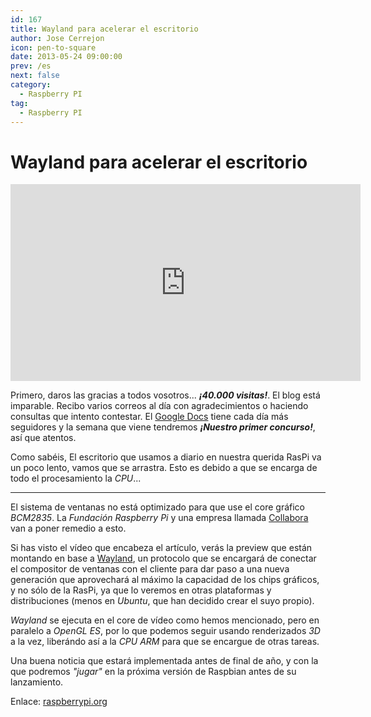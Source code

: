 ```yaml
---
id: 167
title: Wayland para acelerar el escritorio
author: Jose Cerrejon
icon: pen-to-square
date: 2013-05-24 09:00:00
prev: /es
next: false
category:
  - Raspberry PI
tag:
  - Raspberry PI
---
```


# Wayland para acelerar el escritorio

<iframe width="560" height="315" src="http://www.youtube.com/embed/0UkUal_hHx8" frameborder="0" allowfullscreen></iframe>

Primero, daros las gracias a todos vosotros... ***¡40.000 visitas!***. El blog está imparable. Recibo varios correos al día con agradecimientos o haciendo consultas que intento contestar. El [Google Docs](http://goo.gl/Iwhbq) tiene cada día más seguidores y la semana que viene tendremos ***¡Nuestro primer concurso!***, así que atentos.

Como sabéis, El escritorio que usamos a diario en nuestra querida RasPi va un poco lento, vamos que se arrastra. Esto es debido a que se encarga de todo el procesamiento la *CPU*...

- - -
El sistema de ventanas no está optimizado para que use el core gráfico *BCM2835*. La *Fundación Raspberry Pi* y una empresa llamada [Collabora](http://www.collabora.com/services/case-studies/raspberrypi) van a poner remedio a esto.

Si has visto el vídeo que encabeza el artículo, verás la preview que están montando en base a [Wayland](http://wayland.freedesktop.org/), un protocolo que se encargará de conectar el compositor de ventanas con el cliente para dar paso a una nueva generación que aprovechará al máximo la capacidad de los chips gráficos, y no sólo de la RasPi, ya que lo veremos en otras plataformas y distribuciones (menos en *Ubuntu*, que han decidido crear el suyo propio).

*Wayland* se ejecuta en el core de vídeo como hemos mencionado, pero en paralelo a *OpenGL ES*, por lo que podemos seguir usando renderizados *3D* a la vez, liberándo así a la *CPU ARM* para que se encargue de otras tareas.

Una buena noticia que estará implementada antes de final de año, y con la que podremos *"jugar"* en la próxima versión de Raspbian antes de su lanzamiento.

Enlace: [raspberrypi.org](http://www.raspberrypi.org/archives/4053)